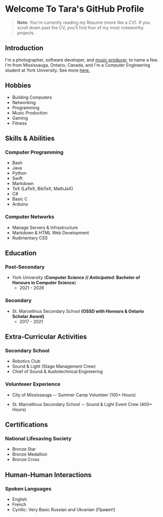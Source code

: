 # Welcome To Tara's GitHub Profile

> **Note:** You're currently reading my Resume (more like a CV). If you scroll down past the CV, you'll find four of my most noteworthy projects.


## Introduction
I'm a photographer, software developer, and [music producer](https://soundcloud.com/yearseve), to name a few. I'm from Mississauga, Ontario, Canada, and I'm a Computer Engineering student at York University. See more [here.](#education)

## Hobbies
- Building Computers
- Networking
- Programming
- Music Production
- Gaming
- Fitness

## Skills & Abilities
### Computer Programming
- Bash
- Java
- Python
- Swift
- Markdown
- TeX (LaTeX, BibTeX, MathJaX)
- C#
- Basic C
- Arduino

### Computer Networks
- Manage Servers & Infrastructure
- Markdown & HTML Web Development
- Rudimentary CSS

## Education
### Post-Secondary
- York University (**Computer Science // *Anticipated*: Bachelor of Honours in Computer Science**)
  - 2021 - 2026

### Secondary
- St. Marcellinus Secondary School **(OSSD with Honours & Ontario Scholar Award)**
  - 2017 - 2021

## Extra-Curricular Activities
### Secondary School
- Robotics Club
- Sound & Light (Stage Management Crew)
- Chief of Sound & Audiotechnical Engineering

### Volunteeer Experience
- City of Mississauga
--  Summer Camp Volunteer (100+ Hours)

- St. Marcellinus Secondary School
-- Sound & Light Event Crew (400+ Hours)

## Certifications
### National Lifesaving Society
- Bronze Star
- Bronze Medallion
- Bronze Cross


## Human-Human Interactions
### Spoken Languages
- English
- French
- Cyrillic: Very Basic Russian and Ukranian (Привет!)
